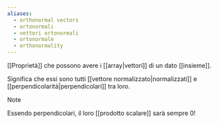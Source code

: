 ```yaml
---
aliases:
  - orthonormal vectors
  - ortonormali
  - vettori ortonormali
  - ortonormale
  - orthonormality
---
```

[[Proprietà]] che possono avere i [[array|vettori]] di un dato [[insieme]].

Significa che essi sono tutti [[vettore normalizzato|normalizzati]] e [[perpendicolarità|perpendicolari]] tra loro.

> [!Note]
> Essendo perpendicolari, il loro [[prodotto scalare]] sarà sempre $0$!

